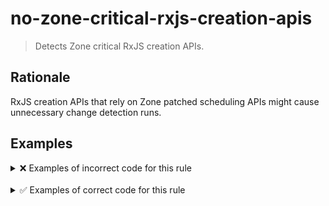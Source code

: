 # no-zone-critical-rxjs-creation-apis

> Detects Zone critical RxJS creation APIs.

## Rationale

RxJS creation APIs that rely on Zone patched scheduling APIs might cause unnecessary change detection runs.

## Examples

<details>
<summary>❌ Examples of incorrect code for this rule</summary>

```ts
import { fromEvent } from 'rxjs';
import { map } from 'rxjs/operators';

const source = fromEvent(document, 'click');
const example = source.pipe(map((event) => 'Event time: ' + event.timeStamp));
const subscribe = example.subscribe((val) => console.log(val));
```

```ts
import { interval } from 'rxjs';

const source = interval(1000);
const subscribe = source.subscribe((val) => console.log(val));
```

```ts
import { timer } from 'rxjs';

const source = timer(1000, 2000);
const subscribe = source.subscribe((val) => console.log(val));
```

</details>

<br />

<details>
<summary>✅ Examples of correct code for this rule</summary>

```ts
import { interval } from 'rxjs-zone-less';

const source = interval(1000);
const subscribe = source.subscribe((val) => console.log(val));
```

</details>
